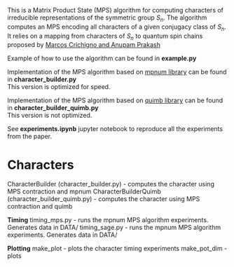 This is a Matrix Product State (MPS) algorithm for computing characters of irreducible representations of the symmetric group $S_n$. 
The algorithm computes an MPS encoding all characters of a given conjugacy class of $S_n$. It relies on a mapping from characters of $S_n$ to quantum spin chains  proposed by
[Marcos Crichigno and Anupam Prakash](https://arxiv.org/abs/2404.04322)

Example of how to use the algorithm can be found in **example.py**

Implementation of the MPS algorithm based on [mpnum library](https://mpnum.readthedocs.io/en/latest/) can be found in **character_builder.py**\
This version is optimized for speed.

Implementation of the MPS algorithm based on [quimb library](https://quimb.readthedocs.io/en/latest/) can be found in **character_builder_quimb.py**\
This version is not optimized.

See **experiments.ipynb** jupyter notebook to reproduce all the experiments from the paper. 

# Characters
CharacterBuilder (character_builder.py) - computes the character using MPS contraction and mpnum
CharacterBuilderQuimb (character_builder_quimb.py) - computes the character using MPS contraction and quimb

**Timing** 
timing_mps.py - runs the mpnum MPS algorithm experiments. Generates data in DATA/ 
timing_sage.py - runs the mpnum MPS algorithm experiments. Generates data in DATA/ 

**Plotting** 
make_plot - plots the character timing experiments 
make_pot_dim - plots 

